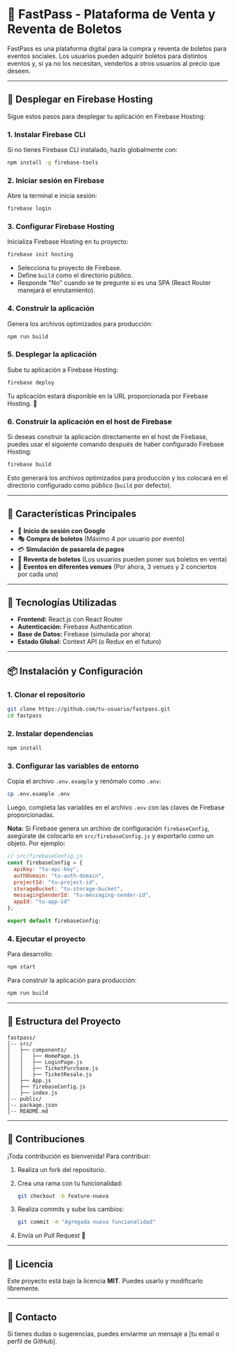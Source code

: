 # 🎫 FastPass - Plataforma de Venta y Reventa de Boletos

FastPass es una plataforma digital para la compra y reventa de boletos para eventos sociales. Los usuarios pueden adquirir boletos para distintos eventos y, si ya no los necesitan, venderlos a otros usuarios al precio que deseen.

---

## 🚀 Desplegar en Firebase Hosting

Sigue estos pasos para desplegar tu aplicación en Firebase Hosting:

### 1. Instalar Firebase CLI
Si no tienes Firebase CLI instalado, hazlo globalmente con:
```bash
npm install -g firebase-tools
```

### 2. Iniciar sesión en Firebase
Abre la terminal e inicia sesión:
```bash
firebase login
```

### 3. Configurar Firebase Hosting
Inicializa Firebase Hosting en tu proyecto:
```bash
firebase init hosting
```
- Selecciona tu proyecto de Firebase.
- Define `build` como el directorio público.
- Responde "No" cuando se te pregunte si es una SPA (React Router manejará el enrutamiento).

### 4. Construir la aplicación
Genera los archivos optimizados para producción:
```bash
npm run build
```

### 5. Desplegar la aplicación
Sube tu aplicación a Firebase Hosting:
```bash
firebase deploy
```

Tu aplicación estará disponible en la URL proporcionada por Firebase Hosting. 🎉

### 6. Construir la aplicación en el host de Firebase
Si deseas construir la aplicación directamente en el host de Firebase, puedes usar el siguiente comando después de haber configurado Firebase Hosting:

```bash
firebase build
```

Esto generará los archivos optimizados para producción y los colocará en el directorio configurado como público (`build` por defecto).

---

## 🚀 Características Principales

- 🔑 **Inicio de sesión con Google**
- 🎭 **Compra de boletos** (Máximo 4 por usuario por evento)
- 💳 **Simulación de pasarela de pagos**
- 🔄 **Reventa de boletos** (Los usuarios pueden poner sus boletos en venta)
- 📍 **Eventos en diferentes venues** (Por ahora, 3 venues y 2 conciertos por cada uno)

---

## 📌 Tecnologías Utilizadas

- **Frontend:** React.js con React Router
- **Autenticación:** Firebase Authentication
- **Base de Datos:** Firebase (simulada por ahora)
- **Estado Global:** Context API (o Redux en el futuro)

---

## 📦 Instalación y Configuración

### 1. Clonar el repositorio
```bash
git clone https://github.com/tu-usuario/fastpass.git
cd fastpass
```

### 2. Instalar dependencias
```bash
npm install
```

### 3. Configurar las variables de entorno
Copia el archivo `.env.example` y renómalo como `.env`:
```bash
cp .env.example .env
```

Luego, completa las variables en el archivo `.env` con las claves de Firebase proporcionadas.

**Nota:** Si Firebase genera un archivo de configuración `firebaseConfig`, asegúrate de colocarlo en `src/firebaseConfig.js` y exportarlo como un objeto. Por ejemplo:
```javascript
// src/firebaseConfig.js
const firebaseConfig = {
  apiKey: "tu-api-key",
  authDomain: "tu-auth-domain",
  projectId: "tu-project-id",
  storageBucket: "tu-storage-bucket",
  messagingSenderId: "tu-messaging-sender-id",
  appId: "tu-app-id"
};

export default firebaseConfig;
```

### 4. Ejecutar el proyecto
Para desarrollo:
```bash
npm start
```

Para construir la aplicación para producción:
```bash
npm run build
```

---

## 📂 Estructura del Proyecto

```plaintext
fastpass/
│-- src/
│   ├── components/
│   │   ├── HomePage.js
│   │   ├── LoginPage.js
│   │   ├── TicketPurchase.js
│   │   ├── TicketResale.js
│   ├── App.js
│   ├── firebaseConfig.js
│   ├── index.js
│-- public/
│-- package.json
│-- README.md
```

---

## 🤝 Contribuciones

¡Toda contribución es bienvenida! Para contribuir:

1. Realiza un fork del repositorio.
2. Crea una rama con tu funcionalidad:

    ```bash
    git checkout -b feature-nueva
    ```

3. Realiza commits y sube los cambios:

    ```bash
    git commit -m "Agregada nueva funcionalidad"
    ```

4. Envía un Pull Request 🚀

---

## 📜 Licencia

Este proyecto está bajo la licencia **MIT**. Puedes usarlo y modificarlo libremente.

---

## 📧 Contacto

Si tienes dudas o sugerencias, puedes enviarme un mensaje a [tu email o perfil de GitHub].
